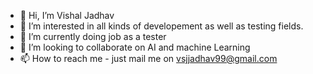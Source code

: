 - 👋 Hi, I’m Vishal Jadhav
- 👀 I’m interested in all kinds of developement as well as testing fields.
- 🌱 I’m currently doing job as a tester
- 💞️ I’m looking to collaborate on AI and machine Learning
- 📫 How to reach me - just mail me on vsjjadhav99@gmail.com
